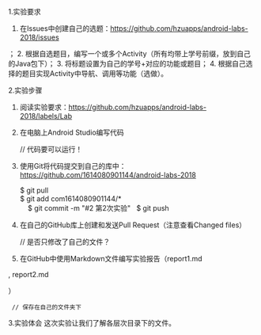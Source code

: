 1.实验要求
 
 1. 在Issues中创建自己的选题：https://github.com/hzuapps/android-labs-2018/issues 
 
  ；
 2. 根据自选题目，编写一个或多个Activity（所有均带上学号前缀，放到自己的Java包下）；
 3. 将标题设置为自己的学号+对应的功能或题目；
 4. 根据自己选择的题目实现Activity中导航、调用等功能（选做）。
 
 2.实验步骤
 
 1. 阅读实验要求：https://github.com/hzuapps/android-labs-2018/labels/Lab 
 
    
 2. 在电脑上Android Studio编写代码  
 
     // 代码要可以运行！
 
 1. 使用Git将代码提交到自己的库中：https://github.com/1614080901144/android-labs-2018 
 
 
     $ git pull  
     $ git add com1614080901144/*  
     $ git commit -m "#2 第2次实验"  
    $ git push
 
 1. 在自己的GitHub库上创建和发送Pull Request（注意查看Changed files）  
 
     // 是否只修改了自己的文件？
 
 1. 在GitHub中使用Markdown文件编写实验报告（report1.md 
 
 , report2.md 
 
 ）  
 
     // 保存在自己的文件夹下
 
 3.实验体会
这次实验让我们了解各层次目录下的文件。
